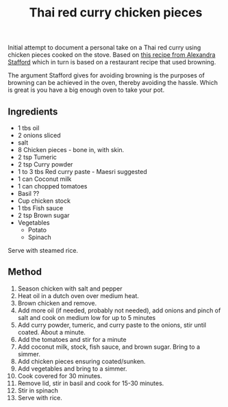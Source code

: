 ﻿---
backlinks:
- title: Recipes
  url: /sense/Recipes/recipes.html
tags:
- recipes
- chicken
- curry
- thai
title: Thai red curry chicken pieces
type: recipe
---
Initial attempt to document a personal take on a Thai red curry using chicken pieces cooked on the stove. Based on [this recipe from Alexandra Stafford](https://alexandracooks.com/2019/09/22/one-pot-thai-chicken-curry/) which in turn is based on a restaurant recipe that used browning.

The argument Stafford gives for avoiding browning is the purposes of browning can be achieved in the oven, thereby avoiding the hassle. Which is great is you have a big enough oven to take your pot.


## Ingredients

- 1 tbs oil
- 2 onions sliced
- salt
- 8 Chicken pieces - bone in, with skin.
- 2 tsp Tumeric
- 2 tsp Curry powder
- 1 to 3 tbs Red curry paste - Maesri suggested
- 1 can Coconut milk
- 1 can chopped tomatoes
- Basil ??
- Cup chicken stock
- 1 tbs Fish sauce
- 2 tsp Brown sugar
- Vegetables
    - Potato
    - Spinach

Serve with steamed rice.

## Method

1. Season chicken with salt and pepper
2. Heat oil in a dutch oven over medium heat.
3. Brown chicken and remove. 
4. Add more oil (if needed, probably not needed), add onions and pinch of salt and cook on medium low for up to 5 minutes
5. Add curry powder, tumeric, and curry paste to the onions, stir until coated. About a minute.
6. Add the tomatoes and stir for a minute
7. Add coconut milk, stock, fish sauce, and brown sugar. Bring to a simmer.
8. Add chicken pieces ensuring coated/sunken.
9. Add vegetables and bring to a simmer.
10. Cook covered for 30 minutes.
11. Remove lid, stir in basil and cook for 15-30 minutes.
12. Stir in spinach
13. Serve with rice.